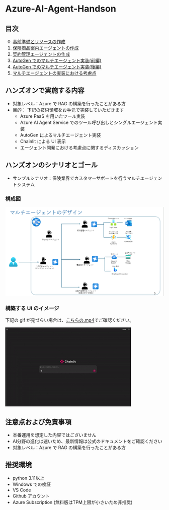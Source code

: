 # Azure-AI-Agent-Handson
## 目次
0. [事前準備とリソースの作成](handson-textbook/ex0.md)
1. [保険商品案内エージェントの作成](handson-textbook/ex1.md)
2. [契約管理エージェントの作成](handson-textbook/ex2.md)
3. [AutoGen でのマルチエージェント実装(前編)](handson-textbook/ex3.md)
4. [AutoGen でのマルチエージェント実装(後編)](handson-textbook/ex4.md)
5. [マルチエージェントの実装における考慮点](handson-textbook/ex5.md)


## ハンズオンで実施する内容
- 対象レベル：Azure で RAG の構築を行ったことがある方
- 目的： 下記の技術領域をお手元で実装していただきます
    - Azure PaaS を用いたツール実装
    - Azure AI Agent Service でのツール呼び出しとシングルエージェント実装
    - AutoGen によるマルチエージェント実装
    - Chainlit による UI 表示
    - エージェント開発における考慮点に関するディスカッション

## ハンズオンのシナリオとゴール
- サンプルシナリオ：保険業界でカスタマーサポートを行うマルチエージェントシステム


### 構成図
![alt text](images/image01.png)

### 構築する UI のイメージ
下記の gif が見づらい場合は、[こちらの.mp4](images/multiagent.mp4)でご確認ください。

![alt text](images/multiagent.gif)


## 注意点および免責事項
- 本番運用を想定した内容ではございません
- AI分野の進化は速いため、最新情報は公式のドキュメントをご確認ください
- 対象レベル：Azure で RAG の構築を行ったことがある方

## 推奨環境
- python 3.11以上
- Windows での検証
- VS Code
- Github アカウント
- Azure Subscription (無料版はTPM上限が小さいため非推奨)
